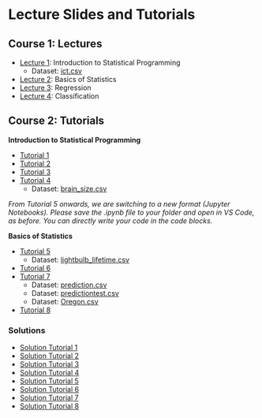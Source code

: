 # Lecture Slides and Tutorials

## Course 1: Lectures
* [Lecture 1](./lecture/l1/Lecture_1.html): Introduction to Statistical Programming
    - Dataset: [ict.csv](./data/ict.csv)
* [Lecture 2](./lecture/l2/Lecture_2.html): Basics of Statistics
* [Lecture 3](./lecture/l3/Lecture_3.html): Regression
* [Lecture 4](./lecture/l4/Lecture_4.html): Classification

## Course 2: Tutorials

**Introduction to Statistical Programming**
* [Tutorial 1](./tutorial/tutorial-1/tutorial_1.html)
* [Tutorial 2](./tutorial/tutorial-2/tutorial_2.html)
* [Tutorial 3](./tutorial/tutorial-3/tutorial_3.html) 
* [Tutorial 4](./tutorial/tutorial-4/tutorial_4.html) 
    - Dataset: [brain_size.csv](./data/brain_size.csv) 

*From Tutorial 5 onwards, we are switching to a new format (Jupyter Notebooks). Please save the .ipynb file to your folder and open in VS Code, as before. You can directly write your code in the code blocks.*

**Basics of Statistics**
* [Tutorial 5](./tutorial/tutorial-5/tutorial_5.ipynb) 
    - Dataset: [lightbulb_lifetime.csv](./data/lightbulb_lifetime.csv) 
* [Tutorial 6](./tutorial/tutorial-6/tutorial_6.ipynb) 
* [Tutorial 7](./tutorial/tutorial-7/tutorial_7.ipynb) 
    - Dataset: [prediction.csv](./data/prediction.csv) 
    - Dataset: [predictiontest.csv](./data/predictiontest.csv)
    - Dataset: [Oregon.csv](./data/Oregon.csv) 
* [Tutorial 8](./tutorial/tutorial-8/tutorial_8.ipynb) 

### Solutions 
* [Solution Tutorial 1](./tutorial/tutorial-1-solution/tutorial_1_solution.html)
* [Solution Tutorial 2](./tutorial/tutorial-2-solution/tutorial_2_solution.html)
* [Solution Tutorial 3](./tutorial/tutorial-3-solution/tutorial_3_solution.html)
* [Solution Tutorial 4](./tutorial/tutorial-4-solution/tutorial_4_solution.html)
* [Solution Tutorial 5](./tutorial/tutorial-5-solution/tutorial_5_solution.ipynb)
* [Solution Tutorial 6](./tutorial/tutorial-6-solution/tutorial_6_solution.ipynb)
* [Solution Tutorial 7](./tutorial/tutorial-7-solution/tutorial_7_solution.ipynb)  
* [Solution Tutorial 8](./tutorial/tutorial-8-solution/tutorial_8_solution.ipynb)  